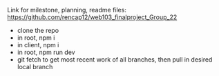 
Link for milestone, planning, readme files: https://github.com/rencap12/web103_finalproject_Group_22


- clone the repo
- in root, npm i
- in client, npm i
- in root, npm run dev
- git fetch to get most recent work of all branches, then pull in desired local branch
